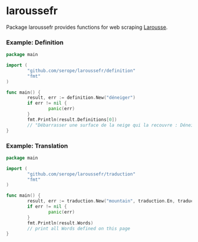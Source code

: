 # laroussefr

Package laroussefr provides functions for web scraping [Larousse](https://www.larousse.fr).

### Example: Definition

```go
package main

import (
        "github.com/serope/laroussefr/definition"
        "fmt"
)

func main() {
        result, err := definition.New("déneiger")
        if err != nil {
                panic(err)
        }
        fmt.Println(result.Definitions[0])
        // "Débarrasser une surface de la neige qui la recouvre : Déneiger une route."
}
```

### Example: Translation

```go
package main

import (
        "github.com/serope/laroussefr/traduction"
        "fmt"
)

func main() {
        result, err := traduction.New("mountain", traduction.En, traduction.Fr)
        if err != nil {
                panic(err)
        }
        fmt.Println(result.Words)
        // print all Words defined on this page
}
```


